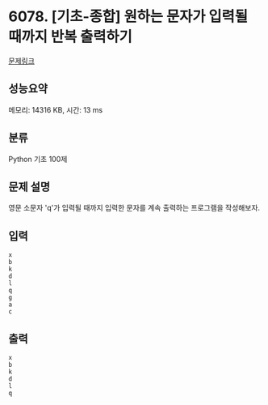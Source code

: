 # 6078. [기초-종합] 원하는 문자가 입력될 때까지 반복 출력하기

[문제링크](https://codeup.kr/problem.php?id=6078)

## 성능요약

메모리: 14316 KB, 시간: 13 ms

## 분류

Python 기초 100제

## 문제 설명

영문 소문자 'q'가 입력될 때까지
입력한 문자를 계속 출력하는 프로그램을 작성해보자.

## 입력

```
x
b
k
d
l
q
g
a
c
```

## 출력

```
x
b
k
d
l
q
```